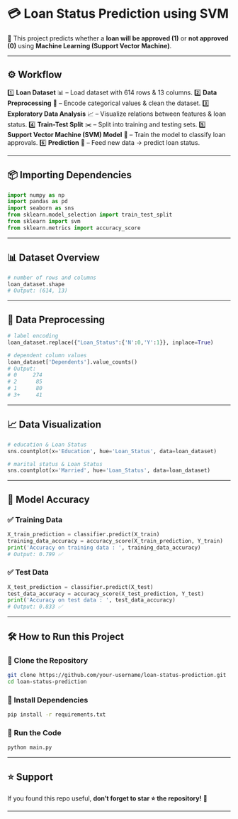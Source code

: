 # 💳 Loan Status Prediction using SVM

🏦 This project predicts whether a **loan will be approved (1)** or **not approved (0)** using **Machine Learning (Support Vector Machine)**.

---

## ⚙️ Workflow

1️⃣ **Loan Dataset** 📊 – Load dataset with 614 rows & 13 columns.
2️⃣ **Data Preprocessing** 🧹 – Encode categorical values & clean the dataset.
3️⃣ **Exploratory Data Analysis** 📈 – Visualize relations between features & loan status.
4️⃣ **Train-Test Split** ✂️ – Split into training and testing sets.
5️⃣ **Support Vector Machine (SVM) Model** 🧠 – Train the model to classify loan approvals.
6️⃣ **Prediction** 🔮 – Feed new data → predict loan status.

---

## 📦 Importing Dependencies

```python
import numpy as np
import pandas as pd
import seaborn as sns
from sklearn.model_selection import train_test_split
from sklearn import svm
from sklearn.metrics import accuracy_score
```

---

## 📊 Dataset Overview

```python
# number of rows and columns
loan_dataset.shape
# Output: (614, 13)
```

---

## 🔎 Data Preprocessing

```python
# label encoding
loan_dataset.replace({"Loan_Status":{'N':0,'Y':1}}, inplace=True)

# dependent column values
loan_dataset['Dependents'].value_counts()
# Output:
# 0     274
# 2      85
# 1      80
# 3+     41
```

---

## 📈 Data Visualization

```python
# education & Loan Status
sns.countplot(x='Education', hue='Loan_Status', data=loan_dataset)

# marital status & Loan Status
sns.countplot(x='Married', hue='Loan_Status', data=loan_dataset)
```

---

## 🎯 Model Accuracy

### ✅ Training Data

```python
X_train_prediction = classifier.predict(X_train)
training_data_accuracy = accuracy_score(X_train_prediction, Y_train)
print('Accuracy on training data : ', training_data_accuracy)
# Output: 0.799 ✅
```

### ✅ Test Data

```python
X_test_prediction = classifier.predict(X_test)
test_data_accuracy = accuracy_score(X_test_prediction, Y_test)
print('Accuracy on test data : ', test_data_accuracy)
# Output: 0.833 ✅
```

---

## 🛠️ How to Run this Project

### 🔹 Clone the Repository

```bash
git clone https://github.com/your-username/loan-status-prediction.git
cd loan-status-prediction
```

### 🔹 Install Dependencies

```bash
pip install -r requirements.txt
```

### 🔹 Run the Code

```bash
python main.py
```

---

## ⭐ Support

If you found this repo useful, **don’t forget to star ⭐ the repository!** 🚀

---
